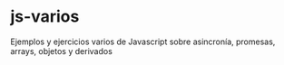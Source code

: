 # js-varios
Ejemplos y ejercicios varios de Javascript sobre asincronía, promesas, arrays, objetos y derivados
